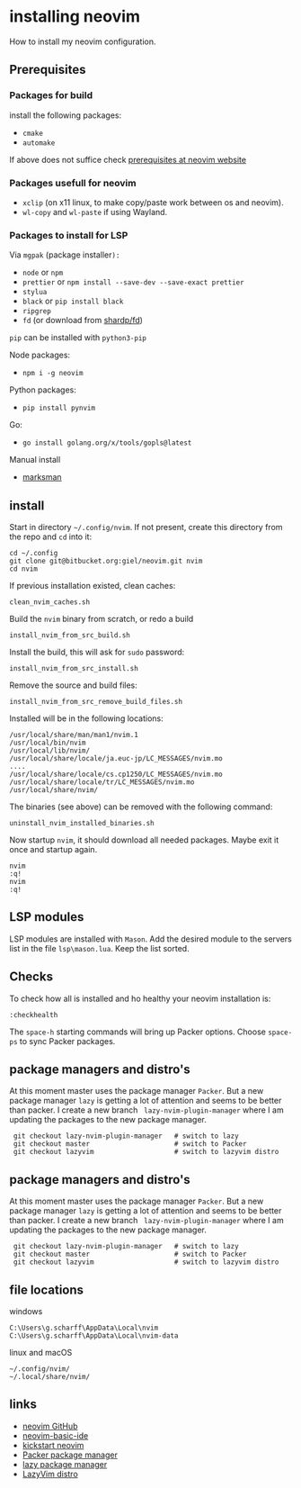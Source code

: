 # installing neovim

How to install my neovim configuration.

## Prerequisites

### Packages for build

install the following packages:

- `cmake`  
- `automake` 

If above does not suffice check [prerequisites at neovim website](https://github.com/neovim/neovim/wiki/Building-Neovim#build-prerequisites)


### Packages usefull for neovim

- `xclip` (on x11 linux, to make copy/paste work between os and neovim).
- `wl-copy` and `wl-paste` if using Wayland.

### Packages to install for LSP

Via `mgpak` (package installer`):`

- `node` or `npm`
- `prettier` or `npm install --save-dev --save-exact prettier`
- `stylua`
- `black` or `pip install black`
- `ripgrep`
- `fd` (or download from [shardp/fd](https://github.com/sharkdp/fd))

`pip` can be installed with `python3-pip`

Node packages:

- `npm i -g neovim`

Python packages:

- `pip install pynvim`

Go:

- `go install golang.org/x/tools/gopls@latest`

Manual install

- [marksman](https://github.com/artempyanykh/marksman)

## install

Start in directory `~/.config/nvim`. If not present, create this directory from the repo and `cd` into it:

    cd ~/.config
    git clone git@bitbucket.org:giel/neovim.git nvim
    cd nvim

If previous installation existed, clean caches:

    clean_nvim_caches.sh

Build the `nvim` binary from scratch, or redo a build

    install_nvim_from_src_build.sh

Install the build, this will ask for `sudo` password:

    install_nvim_from_src_install.sh

Remove the source and build files:

    install_nvim_from_src_remove_build_files.sh

Installed will be in the following locations:

    /usr/local/share/man/man1/nvim.1
    /usr/local/bin/nvim
    /usr/local/lib/nvim/
    /usr/local/share/locale/ja.euc-jp/LC_MESSAGES/nvim.mo
    ....
    /usr/local/share/locale/cs.cp1250/LC_MESSAGES/nvim.mo
    /usr/local/share/locale/tr/LC_MESSAGES/nvim.mo
    /usr/local/share/nvim/

The binaries (see above) can be removed with the following command:

    uninstall_nvim_installed_binaries.sh

Now startup `nvim`, it should download all needed packages. Maybe exit it once and startup again.

    nvim
    :q!
    nvim
    :q!

## LSP modules

LSP modules are installed with `Mason`. Add the desired module to the servers list in the file `lsp\mason.lua`. Keep the list sorted.

## Checks
To check how all is installed and ho healthy your neovim installation is:

    :checkhealth

The `space-h` starting commands will bring up Packer options. Choose `space-ps` to sync Packer packages.

## package managers and distro's

At this moment master uses the package manager `Packer`. But a new package manager `lazy` is getting a lot of attention and seems to be better than packer. I create a new branch ` lazy-nvim-plugin-manager` where I am updating the packages to the new package manager.

     git checkout lazy-nvim-plugin-manager   # switch to lazy
     git checkout master                     # switch to Packer
     git checkout lazyvim                    # switch to lazyvim distro

## package managers and distro's

At this moment master uses the package manager `Packer`. But a new package manager `lazy` is getting a lot of attention and seems to be better than packer. I create a new branch ` lazy-nvim-plugin-manager` where I am updating the packages to the new package manager.

     git checkout lazy-nvim-plugin-manager   # switch to lazy
     git checkout master                     # switch to Packer
     git checkout lazyvim                    # switch to lazyvim distro

## file locations

windows 

    C:\Users\g.scharff\AppData\Local\nvim      
    C:\Users\g.scharff\AppData\Local\nvim-data

linux and macOS

    ~/.config/nvim/
    ~/.local/share/nvim/


## links

- [neovim GitHub](https://github.com/neovim/neovim)
- [neovim-basic-ide](https://github.com/LunarVim/nvim-basic-ide)
- [kickstart neovim](https://github.com/nvim-lua/kickstart.nvim)
- [Packer package manager](https://github.com/wbthomason/packer.nvim)
- [lazy package manager](https://github.com/folke/lazy.nvim)
- [LazyVim distro](https://www.lazyvim.org)

